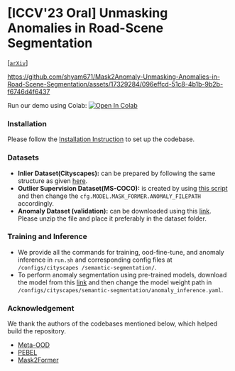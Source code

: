 # [**ICCV'23 Oral**] Unmasking Anomalies in Road-Scene Segmentation 
[[`arXiv`](https://arxiv.org/abs/2307.13316)]


https://github.com/shyam671/Mask2Anomaly-Unmasking-Anomalies-in-Road-Scene-Segmentation/assets/17329284/096effcd-51c8-4b1b-9b2b-f6746d4f6437


Run our demo using Colab: [![Open In Colab](https://colab.research.google.com/assets/colab-badge.svg)](https://colab.research.google.com/drive/1iMF5lWj3J8zlIJFkekXC3ipQo2semJfL?usp=sharing)

### Installation
Please follow the [Installation Instruction](https://github.com/facebookresearch/Mask2Former/blob/main/INSTALL.md) to set up the codebase.

### Datasets
* **Inlier Dataset(Cityscapes):** can be prepared by following the same structure as given [here](https://github.com/facebookresearch/Mask2Former/blob/main/datasets/README.md).
* **Outlier Supervision Dataset(MS-COCO):** is created by using [this script](https://github.com/robin-chan/meta-ood/blob/master/preparation/prepare_coco_segmentation.py) and then change the ``cfg.MODEL.MASK_FORMER.ANOMALY_FILEPATH`` accordingly.
* **Anomaly Dataset (validation):** can be downloaded using this [link](https://drive.google.com/file/d/1r2eFANvSlcUjxcerjC8l6dRa0slowMpx/view?usp=share_link). Please unzip the file and place it preferably in the dataset folder.

### Training and Inference

* We provide all the commands for training, ood-fine-tune, and anomaly inference in ``run.sh`` and corresponding config files at ``/configs/cityscapes
/semantic-segmentation/``.
* To perform anomaly segmentation using pre-trained models, download the model from this [link](https://drive.google.com/file/d/1mlLYq8ADU7hDyKQdzCtXAkMb7tKIPO-H/view?usp=share_link) and then change the model weight path in ``/configs/cityscapes/semantic-segmentation/anomaly_inference.yaml``.

### Acknowledgement

We thank the authors of the codebases mentioned below, which helped build the repository.
* [Meta-OOD](https://github.com/robin-chan/meta-ood)
* [PEBEL](https://github.com/tianyu0207/PEBAL/)
* [Mask2Former](https://github.com/facebookresearch/Mask2Former/tree/main)



